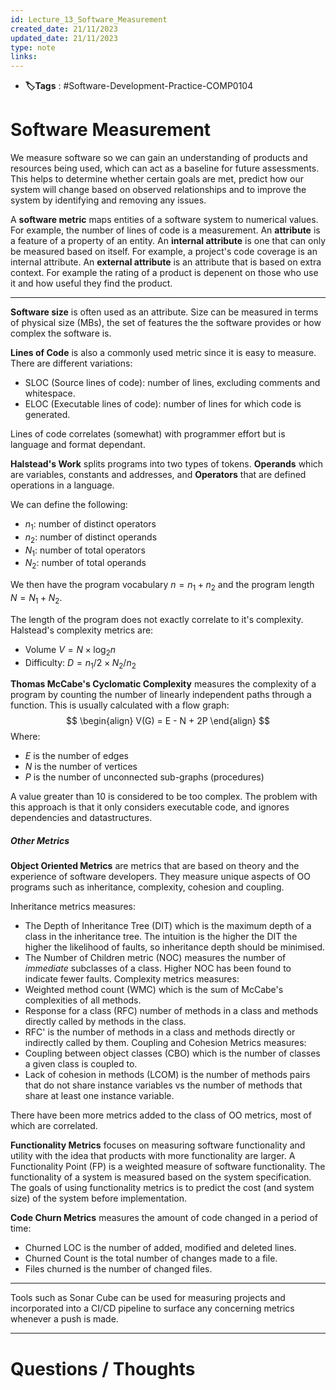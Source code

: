 ```yaml
---
id: Lecture_13_Software_Measurement
created_date: 21/11/2023
updated_date: 21/11/2023
type: note
links: 
---
```

* **🏷️Tags** : #Software-Development-Practice-COMP0104 
# Software Measurement

We measure software so we can gain an understanding of products and resources being used, which can act as a baseline for future assessments. This helps to determine whether certain goals are met, predict how our system will change based on observed relationships and to improve the system by identifying and removing any issues.

A **software metric** maps entities of a software system to numerical values. For example, the number of lines of code is a measurement. An **attribute** is a feature of a property of an entity. An **internal attribute** is one that can only be measured based on itself. For example, a project's code coverage is an internal attribute. An **external attribute** is an attribute that is based on extra context. For example the rating of a product is depenent on those who use it and how useful they find the product.  

---

**Software size** is often used as an attribute. Size can be measured in terms of physical size (MBs), the set of features the the software provides or how complex the software is.

**Lines of Code** is also a commonly used metric since it is easy to measure. There are different variations:
* SLOC (Source lines of code): number of lines, excluding comments and whitespace.
* ELOC (Executable lines of code): number of lines for which code is generated.

Lines of code correlates (somewhat) with programmer effort but is language and format dependant. 

**Halstead's Work** splits programs into two types of tokens. **Operands** which are variables, constants and addresses, and **Operators** that are defined operations in a language.

We can define the following:
* $n_1$: number of distinct operators
* $n_2$: number of distinct operands
* $N_1$: number of total operators
* $N_2$: number of total operands

We then have the program vocabulary $n = n_1 + n_2$ and the program length $N = N_1 + N_2$.

The length of the program does not exactly correlate to it's complexity. Halstead's complexity metrics are:
* Volume $V = N \times \log_2n$
* Difficulty: $D=n_1/2 \times N_2/n_2$

**Thomas McCabe's Cyclomatic Complexity** measures the complexity of a program by counting the number of linearly independent paths through a function. This is usually calculated with a flow graph:
$$
\begin{align}
V(G) = E - N + 2P
\end{align}
$$
Where:
* $E$ is the number of edges
* $N$ is the number of vertices
* $P$ is the number of unconnected sub-graphs (procedures)

A value greater than 10 is considered to be too complex. The problem with this approach is that it only considers executable code, and ignores dependencies and datastructures. 

##### Other Metrics

**Object Oriented Metrics** are metrics that are based on theory and the experience of software developers. They measure unique aspects of OO programs such as inheritance, complexity, cohesion and coupling.

Inheritance metrics measures:
* The Depth of Inheritance Tree (DIT) which is the maximum depth of a class in the inheritance tree. The intuition is the higher the DIT the higher the likelihood of faults, so inheritance depth should be minimised.
* The Number of Children metric (NOC) measures the number of *immediate* subclasses of a class. Higher NOC has been found to indicate fewer faults.
Complexity metrics measures:
* Weighted method count (WMC) which is the sum of McCabe's complexities of all methods.
* Response for a class (RFC) number of methods in a class and methods directly called by methods in the class.
* RFC' is the number of methods in a class and methods directly or indirectly called by them.
Coupling and Cohesion Metrics measures:
* Coupling between object classes (CBO) which is the number of classes a given class is coupled to.
* Lack of cohesion in methods (LCOM) is the number of methods pairs that do not share instance variables vs the number of methods that share at least one instance variable.

There have been more metrics added to the class of OO metrics, most of which are correlated.

**Functionality Metrics** focuses on measuring software functionality and utility with the idea that products with more functionality are larger. A Functionality Point (FP) is a weighted measure of software functionality. The functionality of a system is measured based on the system specification. The goals of using functionality metrics is to predict the cost (and system size) of the system before implementation.

**Code Churn Metrics** measures the amount of code changed in a period of time:
* Churned LOC is the number of added, modified and deleted lines.
* Churned Count is the total number of changes made to a file.
* Files churned is the number of changed files.
---
Tools such as Sonar Cube can be used for measuring projects and incorporated into a CI/CD pipeline to surface any concerning metrics whenever a push is made.

---


# Questions / Thoughts